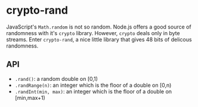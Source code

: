 crypto-rand
===

JavaScript's `Math.random` is not so random. Node.js offers a good source of randomness with it's `crypto` library.
However, `crypto` deals only in byte streams. Enter `crypto-rand`, a nice little library that gives 48 bits of delicous randomness.

API
---

- `.rand()`: a random double on [0,1)
- `.randRange(n)`: an integer which is the floor of a double on [0,n)
- `.randInt(min, max)`: an integer which is the floor of a double on [min,max+1)
